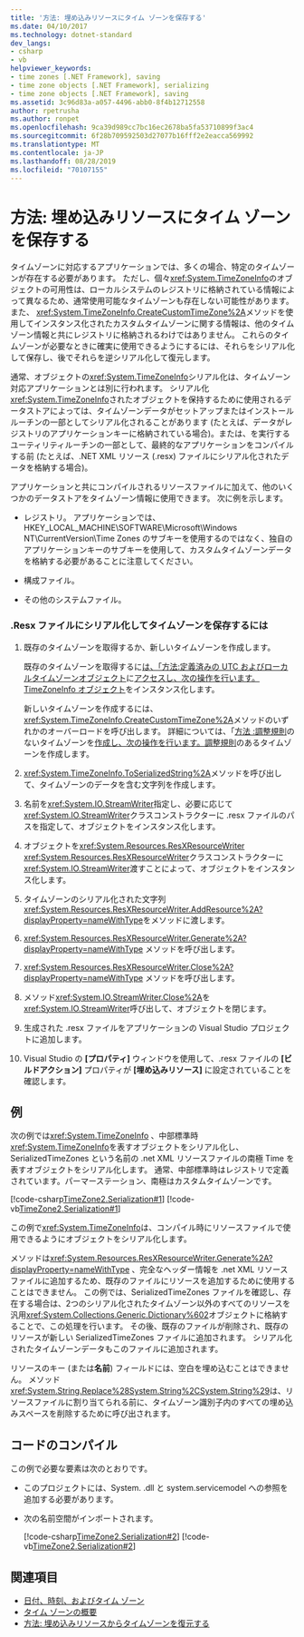 ```yaml
---
title: '方法: 埋め込みリソースにタイム ゾーンを保存する'
ms.date: 04/10/2017
ms.technology: dotnet-standard
dev_langs:
- csharp
- vb
helpviewer_keywords:
- time zones [.NET Framework], saving
- time zone objects [.NET Framework], serializing
- time zone objects [.NET Framework], saving
ms.assetid: 3c96d83a-a057-4496-abb0-8f4b12712558
author: rpetrusha
ms.author: ronpet
ms.openlocfilehash: 9ca39d989cc7bc16ec2678ba5fa53710899f3ac4
ms.sourcegitcommit: 6f28b709592503d27077b16fff2e2eacca569992
ms.translationtype: MT
ms.contentlocale: ja-JP
ms.lasthandoff: 08/28/2019
ms.locfileid: "70107155"
---
```

# <a name="how-to-save-time-zones-to-an-embedded-resource"></a>方法: 埋め込みリソースにタイム ゾーンを保存する

タイムゾーンに対応するアプリケーションでは、多くの場合、特定のタイムゾーンが存在する必要があります。 ただし、個々<xref:System.TimeZoneInfo>のオブジェクトの可用性は、ローカルシステムのレジストリに格納されている情報によって異なるため、通常使用可能なタイムゾーンも存在しない可能性があります。 また、 <xref:System.TimeZoneInfo.CreateCustomTimeZone%2A>メソッドを使用してインスタンス化されたカスタムタイムゾーンに関する情報は、他のタイムゾーン情報と共にレジストリに格納されるわけではありません。 これらのタイムゾーンが必要なときに確実に使用できるようにするには、それらをシリアル化して保存し、後でそれらを逆シリアル化して復元します。

通常、オブジェクトの<xref:System.TimeZoneInfo>シリアル化は、タイムゾーン対応アプリケーションとは別に行われます。 シリアル化<xref:System.TimeZoneInfo>されたオブジェクトを保持するために使用されるデータストアによっては、タイムゾーンデータがセットアップまたはインストールルーチンの一部としてシリアル化されることがあります (たとえば、データがレジストリのアプリケーションキーに格納されている場合)。または、を実行するユーティリティルーチンの一部として、最終的なアプリケーションをコンパイルする前 (たとえば、.NET XML リソース (.resx) ファイルにシリアル化されたデータを格納する場合)。

アプリケーションと共にコンパイルされるリソースファイルに加えて、他のいくつかのデータストアをタイムゾーン情報に使用できます。 次に例を示します。

- レジストリ。 アプリケーションでは、HKEY_LOCAL_MACHINE\SOFTWARE\Microsoft\Windows NT\CurrentVersion\Time Zones のサブキーを使用するのではなく、独自のアプリケーションキーのサブキーを使用して、カスタムタイムゾーンデータを格納する必要があることに注意してください。

- 構成ファイル。

- その他のシステムファイル。

### <a name="to-save-a-time-zone-by-serializing-it-to-a-resx-file"></a>.Resx ファイルにシリアル化してタイムゾーンを保存するには

1. 既存のタイムゾーンを取得するか、新しいタイムゾーンを作成します。

   既存のタイムゾーンを取得するに[は、「方法:定義済みの UTC およびローカルタイムゾーンオブジェクト](../../../docs/standard/datetime/access-utc-and-local.md)に[アクセスし、次の操作を行います。TimeZoneInfo オブジェクト](../../../docs/standard/datetime/instantiate-time-zone-info.md)をインスタンス化します。

   新しいタイムゾーンを作成するには、 <xref:System.TimeZoneInfo.CreateCustomTimeZone%2A>メソッドのいずれかのオーバーロードを呼び出します。 詳細については、「[方法 :調整規則](../../../docs/standard/datetime/create-time-zones-without-adjustment-rules.md)のないタイムゾーンを[作成し、次の操作を行います。調整規則](../../../docs/standard/datetime/create-time-zones-with-adjustment-rules.md)のあるタイムゾーンを作成します。

2. <xref:System.TimeZoneInfo.ToSerializedString%2A>メソッドを呼び出して、タイムゾーンのデータを含む文字列を作成します。

3. 名前を<xref:System.IO.StreamWriter>指定し、必要に応じて<xref:System.IO.StreamWriter>クラスコンストラクターに .resx ファイルのパスを指定して、オブジェクトをインスタンス化します。

4. オブジェクトを<xref:System.Resources.ResXResourceWriter> <xref:System.Resources.ResXResourceWriter>クラスコンストラクターに<xref:System.IO.StreamWriter>渡すことによって、オブジェクトをインスタンス化します。

5. タイムゾーンのシリアル化された文字列<xref:System.Resources.ResXResourceWriter.AddResource%2A?displayProperty=nameWithType>をメソッドに渡します。

6. <xref:System.Resources.ResXResourceWriter.Generate%2A?displayProperty=nameWithType> メソッドを呼び出します。

7. <xref:System.Resources.ResXResourceWriter.Close%2A?displayProperty=nameWithType> メソッドを呼び出します。

8. メソッド<xref:System.IO.StreamWriter.Close%2A>を<xref:System.IO.StreamWriter>呼び出して、オブジェクトを閉じます。

9. 生成された .resx ファイルをアプリケーションの Visual Studio プロジェクトに追加します。

10. Visual Studio の **[プロパティ]** ウィンドウを使用して、.resx ファイルの **[ビルドアクション]** プロパティが **[埋め込みリソース]** に設定されていることを確認します。

## <a name="example"></a>例

次の例では<xref:System.TimeZoneInfo> 、中部標準時<xref:System.TimeZoneInfo>を表すオブジェクトをシリアル化し、SerializedTimeZones という名前の .net XML リソースファイルの南極 Time を表すオブジェクトをシリアル化します。 通常、中部標準時はレジストリで定義されています。パーマーステーション、南極はカスタムタイムゾーンです。

[!code-csharp[TimeZone2.Serialization#1](../../../samples/snippets/csharp/VS_Snippets_CLR/TimeZone2.Serialization/cs/SerializeTimeZoneData.cs#1)]
[!code-vb[TimeZone2.Serialization#1](../../../samples/snippets/visualbasic/VS_Snippets_CLR/TimeZone2.Serialization/vb/SerializeTimeZoneData.vb#1)]

この例で<xref:System.TimeZoneInfo>は、コンパイル時にリソースファイルで使用できるようにオブジェクトをシリアル化します。

メソッドは<xref:System.Resources.ResXResourceWriter.Generate%2A?displayProperty=nameWithType> 、完全なヘッダー情報を .net XML リソースファイルに追加するため、既存のファイルにリソースを追加するために使用することはできません。 この例では、SerializedTimeZones ファイルを確認し、存在する場合は、2つのシリアル化されたタイムゾーン以外のすべてのリソースを汎用<xref:System.Collections.Generic.Dictionary%602>オブジェクトに格納することで、この処理を行います。 その後、既存のファイルが削除され、既存のリソースが新しい SerializedTimeZones ファイルに追加されます。 シリアル化されたタイムゾーンデータもこのファイルに追加されます。

リソースのキー (または**名前**) フィールドには、空白を埋め込むことはできません。 メソッド<xref:System.String.Replace%28System.String%2CSystem.String%29>は、リソースファイルに割り当てられる前に、タイムゾーン識別子内のすべての埋め込みスペースを削除するために呼び出されます。

## <a name="compiling-the-code"></a>コードのコンパイル

この例で必要な要素は次のとおりです。

- このプロジェクトには、System. .dll と system.servicemodel への参照を追加する必要があります。

- 次の名前空間がインポートされます。

  [!code-csharp[TimeZone2.Serialization#2](../../../samples/snippets/csharp/VS_Snippets_CLR/TimeZone2.Serialization/cs/SerializeTimeZoneData.cs#2)]
  [!code-vb[TimeZone2.Serialization#2](../../../samples/snippets/visualbasic/VS_Snippets_CLR/TimeZone2.Serialization/vb/SerializeTimeZoneData.vb#2)]

## <a name="see-also"></a>関連項目

- [日付、時刻、およびタイム ゾーン](../../../docs/standard/datetime/index.md)
- [タイム ゾーンの概要](../../../docs/standard/datetime/time-zone-overview.md)
- [方法: 埋め込みリソースからタイムゾーンを復元する](../../../docs/standard/datetime/restore-time-zones-from-an-embedded-resource.md)
